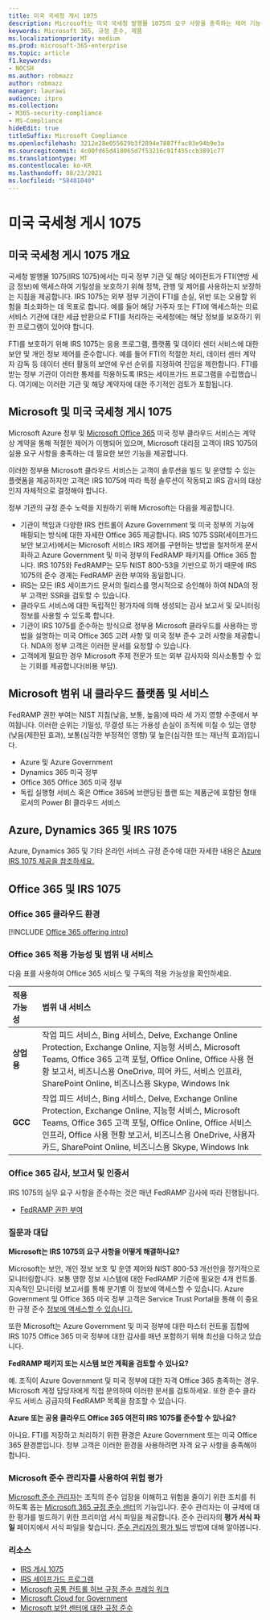```yaml
---
title: 미국 국세청 게시 1075
description: Microsoft는 미국 국세청 발행물 1075의 요구 사항을 충족하는 제어 기능을 제공합니다.
keywords: Microsoft 365, 규정 준수, 제품
ms.localizationpriority: medium
ms.prod: microsoft-365-enterprise
ms.topic: article
f1.keywords:
- NOCSH
ms.author: robmazz
author: robmazz
manager: laurawi
audience: itpro
ms.collection:
- M365-security-compliance
- MS-Compliance
hideEdit: true
titleSuffix: Microsoft Compliance
ms.openlocfilehash: 3212e28e055629b3f2894e7887ffac03e94b9e3a
ms.sourcegitcommit: 4c00fd65d418065d7f53216c91f455ccb3891c77
ms.translationtype: MT
ms.contentlocale: ko-KR
ms.lasthandoff: 08/23/2021
ms.locfileid: "58481040"
---
```

# <a name="us-internal-revenue-service-publication-1075"></a>미국 국세청 게시 1075

## <a name="us-internal-revenue-service-publication-1075-overview"></a>미국 국세청 게시 1075 개요

국세청 발행물 1075(IRS 1075)에서는 미국 정부 기관 및 해당 에이전트가 FTI(연방 세금 정보)에 액세스하여 기밀성을 보호하기 위해 정책, 관행 및 제어를 사용하는지 보장하는 지침을 제공합니다. IRS 1075는 외부 정부 기관이 FTI를 손실, 위반 또는 오용할 위험을 최소화하는 데 목표로 합니다. 예를 들어 해당 거주자 또는 FTI에 액세스하는 의료 서비스 기관에 대한 세금 반환으로 FTI를 처리하는 국세청에는 해당 정보를 보호하기 위한 프로그램이 있어야 합니다.  
  
FTI를 보호하기 위해 IRS 1075는 응용 프로그램, 플랫폼 및 데이터 센터 서비스에 대한 보안 및 개인 정보 제어를 준수합니다. 예를 들어 FTI의 적절한 처리, 데이터 센터 계약자 감독 등 데이터 센터 활동의 보안에 우선 순위를 지정하여 진입을 제한합니다. FTI를 받는 정부 기관이 이러한 통제를 적용하도록 IRS는 세이프가드 프로그램을 수립했습니다. 여기에는 이러한 기관 및 해당 계약자에 대한 주기적인 검토가 포함됩니다.

## <a name="microsoft-and-us-internal-revenue-service-publication-1075"></a>Microsoft 및 미국 국세청 게시 1075

Microsoft Azure 정부 및 [Microsoft Office 365](https://products.office.com/government/office-365-web-services-for-government) 미국 정부 클라우드 서비스는 계약상 계약을 통해 적절한 제어가 이행되어 있으며, Microsoft 대리점 고객이 IRS 1075의실용 요구 사항을 충족하는 데 필요한 보안 기능을 제공합니다.  
  
이러한 정부용 Microsoft 클라우드 서비스는 고객이 솔루션을 빌드 및 운영할 수 있는 플랫폼을 제공하지만 고객은 IRS 1075에 따라 특정 솔루션이 작동되고 IRS 감사의 대상인지 자체적으로 결정해야 합니다.  
  
정부 기관의 규정 준수 노력을 지원하기 위해 Microsoft는 다음을 제공합니다.

- 기관이 책임과 다양한 IRS 컨트롤이 Azure Government 및 미국 정부의 기능에 매핑되는 방식에 대한 자세한 Office 365 제공합니다. IRS 1075 SSR(세이프가드 보안 보고서)에서는 Microsoft 서비스 IRS 제어를 구현하는 방법을 철저하게 문서화하고 Azure Government 및 미국 정부의 FedRAMP 패키지를 Office 365 합니다. IRS 1075와 FedRAMP는 모두 NIST 800-53을 기반으로 하기 때문에 IRS 1075의 준수 경계는 FedRAMP 권한 부여와 동일합니다.
- IRS는 모든 IRS 세이프가드 문서의 릴리스를 명시적으로 승인해야 하여 NDA의 정부 고객만 SSR을 검토할 수 있습니다.
- 클라우드 서비스에 대한 독립적인 평가자에 의해 생성되는 감사 보고서 및 모니터링 정보를 사용할 수 있도록 합니다.
- 기관이 IRS 1075를 준수하는 방식으로 정부용 Microsoft 클라우드를 사용하는 방법을 설명하는 미국 Office 365 고려 사항 및 미국 정부 준수 고려 사항을 제공합니다. NDA의 정부 고객은 이러한 문서를 요청할 수 있습니다.
- 고객에게 필요한 경우 Microsoft 주제 전문가 또는 외부 감사자와 의사소통할 수 있는 기회를 제공합니다(비용 부담).

## <a name="microsoft-in-scope-cloud-platforms--services"></a>Microsoft 범위 내 클라우드 플랫폼 및 서비스

FedRAMP 권한 부여는 NIST 지침(낮음, 보통, 높음)에 따라 세 가지 영향 수준에서 부여됩니다. 이러한 순위는 기밀성, 무결성 또는 가용성 손실이 조직에 미칠 수 있는 영향(낮음(제한된 효과), 보통(심각한 부정적인 영향) 및 높은(심각한 또는 재난적 효과)입니다.

- Azure 및 Azure Government
- Dynamics 365 미국 정부
- Office 365 Office 365 미국 정부
- 독립 실행형 서비스 혹은 Office 365에 브랜딩된 플랜 또는 제품군에 포함된 형태로서의 Power BI 클라우드 서비스

## <a name="azure-dynamics-365-and-irs-1075"></a>Azure, Dynamics 365 및 IRS 1075

Azure, Dynamics 365 및 기타 온라인 서비스 규정 준수에 대한 자세한 내용은 [Azure IRS 1075 제공을 참조하세요.](/azure/compliance/offerings/offering-irs-1075)

## <a name="office-365-and-irs-1075"></a>Office 365 및 IRS 1075

### <a name="office-365-cloud-environments"></a>Office 365 클라우드 환경

[!INCLUDE [Office 365 offering intro](../includes/o365-offering-introduction.md)]

### <a name="office-365-applicability-and-in-scope-services"></a>Office 365 적용 가능성 및 범위 내 서비스

다음 표를 사용하여 Office 365 서비스 및 구독의 적용 가능성을 확인하세요.

| **적용 가능성** | **범위 내 서비스** |
|:------------------|:----------------------|
| **상업용** | 작업 피드 서비스, Bing 서비스, Delve, Exchange Online Protection, Exchange Online, 지능형 서비스, Microsoft Teams, Office 365 고객 포털, Office Online, Office 사용 현황 보고서, 비즈니스용 OneDrive, 피어 카드, 서비스 인프라, SharePoint Online, 비즈니스용 Skype, Windows Ink |
| **GCC** | 작업 피드 서비스, Bing 서비스, Delve, Exchange Online Protection, Exchange Online, 지능형 서비스, Microsoft Teams, Office 365 고객 포털, Office Online, Office 서비스 인프라, Office 사용 현황 보고서, 비즈니스용 OneDrive, 사용자 카드, SharePoint Online, 비즈니스용 Skype, Windows Ink |

### <a name="office-365-audits-reports-and-certificates"></a>Office 365 감사, 보고서 및 인증서

IRS 1075의 실무 요구 사항을 준수하는 것은 매년 FedRAMP 감사에 따라 진행됩니다.

- [FedRAMP 권한 부여](https://marketplace.fedramp.gov/#/product/azure-government?sort=productName&productNameSearch=azure)

### <a name="frequently-asked-questions"></a>질문과 대답

**Microsoft는 IRS 1075의 요구 사항을 어떻게 해결하나요?**

Microsoft는 보안, 개인 정보 보호 및 운영 제어와 NIST 800-53 개선안을 정기적으로 모니터링합니다. 보통 영향 정보 시스템에 대한 FedRAMP 기준에 필요한 4개 컨트롤. 지속적인 모니터링 보고서를 통해 분기별 이 정보에 액세스할 수 있습니다. Azure Government 및 Office 365 미국 정부 고객은 Service Trust Portal을 통해 이 중요한 규정 준수 [정보에 액세스할 수 있습니다.](https://aka.ms/stphelp)

또한 Microsoft는 Azure Government 및 미국 정부에 대한 마스터 컨트롤 집합에 IRS 1075 Office 365 미국 정부에 대한 감사를 매년 포함하기 위해 최선을 다하고 있습니다.

**FedRAMP 패키지 또는 시스템 보안 계획을 검토할 수 있나요?**

예. 조직이 Azure Government 및 미국 정부에 대한 자격 Office 365 충족하는 경우. Microsoft 계정 담당자에게 직접 문의하여 이러한 문서를 검토하세요. 또한 준수 클라우드 서비스 공급자의 FedRAMP 목록을 참조할 수 있습니다.

**Azure 또는 공용 클라우드 Office 365 여전히 IRS 1075를 준수할 수 있나요?**

아니요. FTI를 저장하고 처리하기 위한 환경은 Azure Government 또는 미국 Office 365 환경뿐입니다. 정부 고객은 이러한 환경을 사용하려면 자격 요구 사항을 충족해야 합니다.

### <a name="use-microsoft-compliance-manager-to-assess-your-risk"></a>Microsoft 준수 관리자를 사용하여 위험 평가

[Microsoft 준수 관리자](/microsoft-365/compliance/compliance-manager)는 조직의 준수 입장을 이해하고 위험을 줄이기 위한 조치를 취하도록 돕는 [Microsoft 365 규정 준수 센터](/microsoft-365/compliance/microsoft-365-compliance-center)의 기능입니다. 준수 관리자는 이 규제에 대한 평가를 빌드하기 위한 프리미엄 서식 파일을 제공합니다. 준수 관리자의 **평가 서식 파일** 페이지에서 서식 파일을 찾습니다. [준수 관리자의 평가 빌드](/microsoft-365/compliance/compliance-manager-assessments) 방법에 대해 알아봅니다.

### <a name="resources"></a>리소스

- [IRS 게시 1075](https://www.irs.gov/pub/irs-pdf/p1075.pdf)
- [IRS 세이프가드 프로그램](https://www.irs.gov/uac/Safeguards-Program)
- [Microsoft 공통 컨트롤 허브 규정 준수 프레임 워크](https://www.microsoft.com/trust-center/compliance/compliance-overview)
- [Microsoft Cloud for Government](https://azure.microsoft.com/global-infrastructure/government/)
- [Microsoft 보안 센터에 대한 규정 준수](https://www.microsoft.com/trust-center/compliance/compliance-overview)
